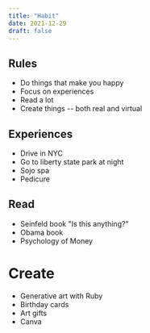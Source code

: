 ```yaml
---
title: "Habit"
date: 2021-12-29
draft: false
---
```

## Rules
* Do things that make you happy
* Focus on experiences
* Read a lot
* Create things -- both real and virtual

## Experiences
* Drive in NYC
* Go to liberty state park at night
* Sojo spa
* Pedicure

## Read
* Seinfeld book "Is this anything?"
* Obama book
* Psychology of Money

# Create
* Generative art with Ruby
* Birthday cards
* Art gifts
* Canva

